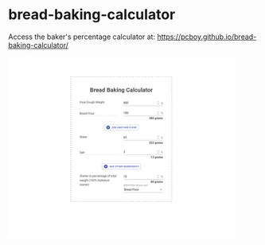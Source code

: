 # bread-baking-calculator

Access the baker's percentage calculator at: https://pcboy.github.io/bread-baking-calculator/


<img src="./assets/screenshot.png" width="90%" />
